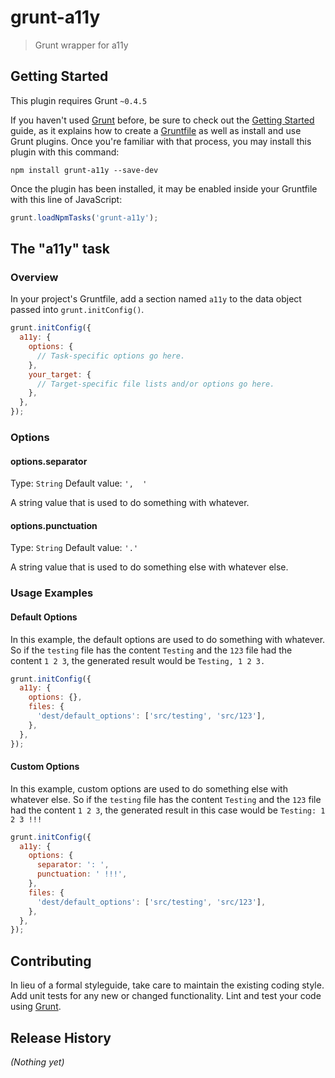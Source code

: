 # grunt-a11y

> Grunt wrapper for a11y

## Getting Started
This plugin requires Grunt `~0.4.5`

If you haven't used [Grunt](http://gruntjs.com/) before, be sure to check out the [Getting Started](http://gruntjs.com/getting-started) guide, as it explains how to create a [Gruntfile](http://gruntjs.com/sample-gruntfile) as well as install and use Grunt plugins. Once you're familiar with that process, you may install this plugin with this command:

```shell
npm install grunt-a11y --save-dev
```

Once the plugin has been installed, it may be enabled inside your Gruntfile with this line of JavaScript:

```js
grunt.loadNpmTasks('grunt-a11y');
```

## The "a11y" task

### Overview
In your project's Gruntfile, add a section named `a11y` to the data object passed into `grunt.initConfig()`.

```js
grunt.initConfig({
  a11y: {
    options: {
      // Task-specific options go here.
    },
    your_target: {
      // Target-specific file lists and/or options go here.
    },
  },
});
```

### Options

#### options.separator
Type: `String`
Default value: `',  '`

A string value that is used to do something with whatever.

#### options.punctuation
Type: `String`
Default value: `'.'`

A string value that is used to do something else with whatever else.

### Usage Examples

#### Default Options
In this example, the default options are used to do something with whatever. So if the `testing` file has the content `Testing` and the `123` file had the content `1 2 3`, the generated result would be `Testing, 1 2 3.`

```js
grunt.initConfig({
  a11y: {
    options: {},
    files: {
      'dest/default_options': ['src/testing', 'src/123'],
    },
  },
});
```

#### Custom Options
In this example, custom options are used to do something else with whatever else. So if the `testing` file has the content `Testing` and the `123` file had the content `1 2 3`, the generated result in this case would be `Testing: 1 2 3 !!!`

```js
grunt.initConfig({
  a11y: {
    options: {
      separator: ': ',
      punctuation: ' !!!',
    },
    files: {
      'dest/default_options': ['src/testing', 'src/123'],
    },
  },
});
```

## Contributing
In lieu of a formal styleguide, take care to maintain the existing coding style. Add unit tests for any new or changed functionality. Lint and test your code using [Grunt](http://gruntjs.com/).

## Release History
_(Nothing yet)_
